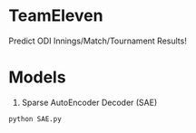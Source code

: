 # TeamEleven
Predict ODI Innings/Match/Tournament Results!

# Models

1. Sparse AutoEncoder Decoder (SAE)

```python
python SAE.py
```